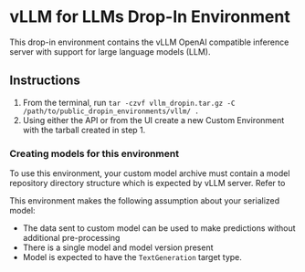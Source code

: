 # vLLM for LLMs Drop-In Environment

This drop-in environment contains the vLLM OpenAI compatible inference server with support for large language models (LLM).

## Instructions

1. From the terminal, run `tar -czvf vllm_dropin.tar.gz -C /path/to/public_dropin_environments/vllm/ .`
2. Using either the API or from the UI create a new Custom Environment with the tarball created in step 1.

### Creating models for this environment

To use this environment, your custom model archive must contain a model repository directory structure
which is expected by vLLM server. Refer to


This environment makes the following assumption about your serialized model:

- The data sent to custom model can be used to make predictions without additional pre-processing
- There is a single model and model version present
- Model is expected to have the `TextGeneration` target type.
